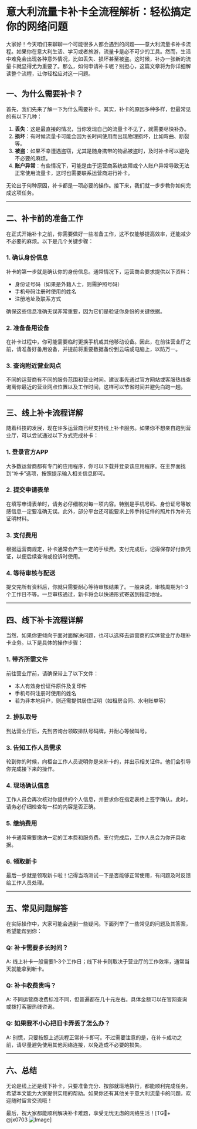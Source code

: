 # 意大利流量卡补卡全流程解析：轻松搞定你的网络问题

大家好！今天咱们来聊聊一个可能很多人都会遇到的问题——意大利流量卡补卡流程。如果你在意大利生活、学习或者旅游，流量卡是必不可少的工具。然而，生活中难免会出现各种意外情况，比如丢失、损坏甚至被盗。这时候，补办一张新的流量卡就显得尤为重要了。那么，如何申请补卡呢？别担心，这篇文章将为你详细解读整个流程，让你轻松应对这一问题。

## 一、为什么需要补卡？

首先，我们先来了解一下为什么需要补卡。其实，补卡的原因多种多样，但最常见的有以下几种：

1. **丢失**：这是最直接的情况，当你发现自己的流量卡不见了，就需要尽快补办。
2. **损坏**：有时候流量卡可能会因为长时间使用而出现物理损坏，比如弯曲、断裂等。
3. **被盗**：如果不幸遭遇盗窃，尤其是随身携带的物品被盗时，及时补卡可以避免不必要的麻烦。
4. **账户异常**：有些情况下，可能是由于运营商系统故障或个人账户异常导致无法正常使用流量卡，这时也需要联系运营商进行补卡。

无论出于何种原因，补卡都是一项必要的操作。接下来，我们就一步步教你如何完成这项任务。

---

## 二、补卡前的准备工作

在正式开始补卡之前，你需要做好一些准备工作，这不仅能够提高效率，还能减少不必要的麻烦。以下是几个关键步骤：

### 1. 确认身份信息
补卡的第一步就是确认你的身份信息。通常情况下，运营商会要求提供以下资料：
   - 身份证号码（如果是外籍人士，则需护照号码）
   - 手机号码注册时使用的姓名
   - 注册地址及联系方式

确保这些信息准确无误非常重要，因为它们是验证你身份的关键依据。

### 2. 准备备用设备
在补卡过程中，你可能需要临时更换手机或其他移动设备。因此，在前往营业厅之前，请准备好备用设备，并提前将重要数据备份到云端或电脑上，以防万一。

### 3. 查询附近营业网点
不同的运营商有不同的服务范围和营业时间。建议事先通过官方网站或客服热线查询离你最近的营业网点位置以及工作时间，这样可以节省时间并避免白跑一趟。

---

## 三、线上补卡流程详解

随着科技的发展，现在许多运营商已经支持线上补卡服务。如果你不想亲自跑到营业厅，可以尝试通过以下方式完成补卡：

### 1. 登录官方APP
大多数运营商都有专门的应用程序，你可以下载并登录该应用程序。在主界面找到“补卡”选项，按照提示输入相关信息即可。

### 2. 提交申请表单
在填写申请表单时，请务必仔细核对每一项内容。特别是手机号码、身份证号等敏感信息一定要准确无误。此外，部分平台还可能要求上传手持证件的照片作为补充证明材料。

### 3. 支付费用
根据运营商规定，补卡通常会产生一定的手续费。支付完成后，记得保存好付款凭证，以便后续查询或投诉时使用。

### 4. 等待审核与配送
提交完所有资料后，你就只需要耐心等待审核结果了。一般来说，审核周期为1-3个工作日不等。一旦审核通过，新卡将会以快递形式寄送到指定地址。

---

## 四、线下补卡流程详解

当然，如果你更倾向于面对面解决问题，也可以选择去运营商的实体营业厅办理补卡业务。以下是具体的操作步骤：

### 1. 带齐所需文件
前往营业厅前，请确保带上了以下文件：
   - 本人有效身份证件原件及复印件
   - 手机号码注册时使用的姓名
   - 若为非本地用户，则还需提供居住证明（如租房合同、水电账单等）

### 2. 排队取号
到达营业厅后，先到咨询台领取排队号码牌，并耐心等候叫号。

### 3. 告知工作人员需求
轮到你的时候，向柜台工作人员说明你是来补卡的，并出示相关证件。他们会引导你完成接下来的操作。

### 4. 现场确认信息
工作人员会再次核对你提供的个人信息，并要求你在指定表格上签字确认。此时，请务必仔细检查每一栏的内容是否正确。

### 5. 缴纳费用
补卡通常需要缴纳一定的工本费和服务费。支付完成后，工作人员会为你开具收据。

### 6. 领取新卡
最后一步就是领取新卡啦！记得当场测试一下是否能够正常使用，有问题及时反馈给工作人员处理。

---

## 五、常见问题解答

在实际操作中，大家可能会遇到一些疑问。下面列举了一些常见的问题及其答案，希望能帮到你：

### Q: 补卡需要多长时间？
A: 线上补卡一般需要1-3个工作日；线下补卡则取决于营业厅的工作效率，通常当天就能拿到新卡。

### Q: 补卡收费贵吗？
A: 不同运营商收费标准不同，但普遍都在几十元左右。具体金额可以在官网查询或拨打客服热线咨询。

### Q: 如果我不小心把旧卡弄丢了怎么办？
A: 别慌，只要按照上述流程正常补卡即可。不过需要注意的是，在补卡成功之前，请尽量避免使用其他网络连接，以免造成不必要的损失。

---

## 六、总结

无论是线上还是线下补卡，只要准备充分、按部就班地执行，都能顺利完成任务。希望本文能为大家提供实用的帮助。如果你还有其他关于意大利流量卡的问题，欢迎随时留言交流哦！

最后，祝大家都能顺利解决补卡难题，享受无忧无虑的网络生活！[TG💪+ @jx0703 ![Image](https://github.com/user-attachments/assets/dbca1d08-cadb-493c-b0ec-ad6f7a83f270)]